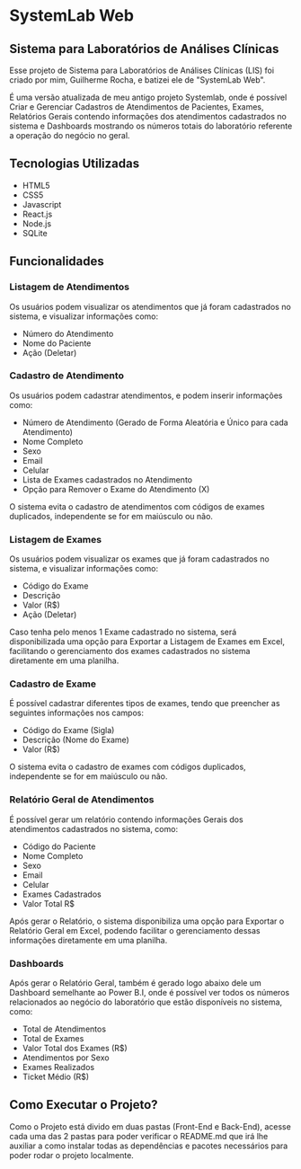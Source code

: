 # SystemLab Web

## Sistema para Laboratórios de Análises Clínicas

Esse projeto de Sistema para Laboratórios de Análises Clínicas (LIS) foi criado por mim, Guilherme Rocha, e batizei ele de "SystemLab Web".

É uma versão atualizada de meu antigo projeto Systemlab, onde é possível Criar e Gerenciar Cadastros de Atendimentos de Pacientes, Exames, Relatórios Gerais contendo informações dos atendimentos cadastrados no sistema e Dashboards mostrando os números totais do laboratório referente a operação do negócio no geral.

## Tecnologias Utilizadas

- HTML5
- CSS5
- Javascript
- React.js
- Node.js
- SQLite

## Funcionalidades

### Listagem de Atendimentos

Os usuários podem visualizar os atendimentos que já foram cadastrados no sistema, e visualizar informações como:

- Número do Atendimento
- Nome do Paciente
- Ação (Deletar)

### Cadastro de Atendimento

Os usuários podem cadastrar atendimentos, e podem inserir informações como:

- Número de Atendimento (Gerado de Forma Aleatória e Único para cada Atendimento)
- Nome Completo
- Sexo
- Email
- Celular
- Lista de Exames cadastrados no Atendimento
- Opção para Remover o Exame do Atendimento (X)

O sistema evita o cadastro de atendimentos com códigos de exames duplicados, independente se for em maiúsculo ou não.

### Listagem de Exames

Os usuários podem visualizar os exames que já foram cadastrados no sistema, e visualizar informações como:

- Código do Exame
- Descrição
- Valor (R$)
- Ação (Deletar)

Caso tenha pelo menos 1 Exame cadastrado no sistema, será disponibilizada uma opção para Exportar a Listagem de Exames em Excel, facilitando o gerenciamento dos exames cadastrados no sistema diretamente em uma planilha.

### Cadastro de Exame

É possível cadastrar diferentes tipos de exames, tendo que preencher as seguintes informações nos campos:

- Código do Exame (Sigla)
- Descrição (Nome do Exame)
- Valor (R$)

O sistema evita o cadastro de exames com códigos duplicados, independente se for em maiúsculo ou não.

### Relatório Geral de Atendimentos

É possível gerar um relatório contendo informações Gerais dos atendimentos cadastrados no sistema, como:

- Código do Paciente
- Nome Completo
- Sexo
- Email
- Celular
- Exames Cadastrados
- Valor Total R$

Após gerar o Relatório, o sistema disponibiliza uma opção para Exportar o Relatório Geral em Excel, podendo facilitar o gerenciamento dessas informações diretamente em uma planilha.

### Dashboards

Após gerar o Relatório Geral, também é gerado logo abaixo dele um Dashboard semelhante ao Power B.I, onde é possível ver todos os números relacionados ao negócio do laboratório que estão disponíveis no sistema, como:

- Total de Atendimentos
- Total de Exames
- Valor Total dos Exames (R$)
- Atendimentos por Sexo
- Exames Realizados
- Ticket Médio (R$)

## Como Executar o Projeto?

Como o Projeto está divido em duas pastas (Front-End e Back-End), acesse cada uma das 2 pastas para poder verificar o README.md que irá lhe auxiliar a como instalar todas as dependências e pacotes necessários para poder rodar o projeto localmente.
